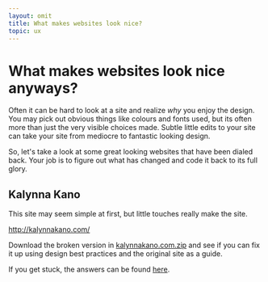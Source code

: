 ```yaml
---
layout: omit
title: What makes websites look nice?
topic: ux
---
```


# What makes websites look nice anyways? 

Often it can be hard to look at a site and realize _why_ you enjoy the design. You may pick out obvious things like colours and fonts used, but its often more than just the very visible choices made. Subtle little edits to your site can take your site from mediocre to fantastic looking design. 

So, let's take a look at some great looking websites that have been dialed back. Your job is to figure out what has changed and code it back to its full glory. 

## Kalynna Kano

This site may seem simple at first, but little touches really make the site.

<http://kalynnakano.com/>


Download the broken version in [kalynnakano.com.zip](exercises/kalynnakano.com.zip) and see if you can fix it up using design best practices and the original site as a guide.  

If you get stuck, the answers can be found [here](exercises/kalynnakano.com-answer.zip).